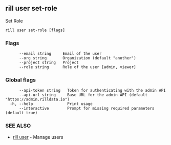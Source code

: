 ## rill user set-role

Set Role

```
rill user set-role [flags]
```

### Flags

```
      --email string     Email of the user
      --org string       Organization (default "another")
      --project string   Project
      --role string      Role of the user [admin, viewer]
```

### Global flags

```
      --api-token string   Token for authenticating with the admin API
      --api-url string     Base URL for the admin API (default "https://admin.rilldata.io")
  -h, --help               Print usage
      --interactive        Prompt for missing required parameters (default true)
```

### SEE ALSO

* [rill user](user.md)	 - Manage users

